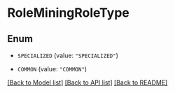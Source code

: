 # RoleMiningRoleType

## Enum


* `SPECIALIZED` (value: `"SPECIALIZED"`)

* `COMMON` (value: `"COMMON"`)


[[Back to Model list]](../README.md#documentation-for-models) [[Back to API list]](../README.md#documentation-for-api-endpoints) [[Back to README]](../README.md)


